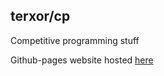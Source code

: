 ## terxor/cp

Competitive programming stuff

Github-pages website hosted [here](https://terxor.github.io/cp/)
